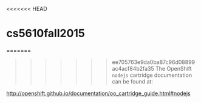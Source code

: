 <<<<<<< HEAD
# cs5610fall2015

=======
>>>>>>> ee705763e9da0ba87c96d08899ac4acf84b2fa35
The OpenShift `nodejs` cartridge documentation can be found at:

http://openshift.github.io/documentation/oo_cartridge_guide.html#nodejs
